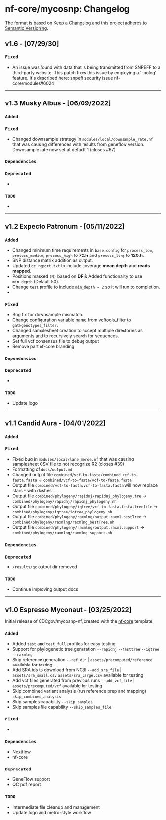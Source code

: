 # nf-core/mycosnp: Changelog

The format is based on [Keep a Changelog](https://keepachangelog.com/en/1.0.0/)
and this project adheres to [Semantic Versioning](https://semver.org/spec/v2.0.0.html).


## v1.6 - [07/29/30]
### `Fixed`

*   An issue was found with data that is being transmitted from SNPEFF to a third-party website. This patch fixes this issue by employing a '-nolog' feature. It's described here: snpeff security issue nf-core/modules#6024


---


## v1.3 Musky Albus - [06/09/2022]

### `Added`

### `Fixed`

*   Changed downsample strategy in `modules/local/downsample_rate.nf` that was causing differences with results from geneflow version. Downsample rate now set at default 1 (closes #67)

### `Dependencies`

### `Deprecated`

* 

### `TODO`

*	

---



## v1.2 Expecto Patronum - [05/11/2022]

### `Added`

*   Changed minimum time requirements in `base.config` for `process_low`, `process_medium`, `process_high` to **72.h** and `process_long` to **120.h**.
*   SNP distance matrix addition as output.
*   Updated `qc_report.txt` to include coverage **mean depth** and **reads mapped**.
*   Positions masked `(N)` based on **DP** & Added functionality to use `min_depth` (Default 50).
*   Change `test` profile to include `min_depth = 2` so it will run to completion.
*   
### `Fixed`

*   Bug fix for downsample mismatch.
*   Change configuration variable name from vcftools_filter to `gatkgenotypes_filter`.
*   Changed samplesheet creation to accept multiple directories as arguments and to recursively search for sequences.
*   Set full vcf consensus file to debug output
*   Remove part nf-core branding

### `Dependencies`

### `Deprecated`

*   
### `TODO`

*	Update logo

---
## v1.1 Candid Aura - [04/01/2022]

### `Added`

### `Fixed`

*   Fixed bug in `modules/local/lane_merge.nf` that was causing samplesheet CSV file to not recognize R2 (closes #39)
*   Formatting of `docs/output.md`
*   Changed output file `combined/vcf-to-fasta/combined_vcf-to-fasta.fasta` -> `combined/vcf-to-fasta/vcf-to-fasta.fasta`
*   Output file `combined/vcf-to-fasta/vcf-to-fasta.fasta` will now replace stars `*` with dashes `-`
*   Output file `combined/phylogeny/rapidnj/rapidnj_phylogeny.tre` -> `combined/phylogeny/rapidnj/rapidnj_phylogeny.nh`
*   Output file `combined/phylogeny/iqtree/vcf-to-fasta.fasta.treefile` -> `combined/phylogeny/iqtree/iqtree_phylogeny.nh`
*   Output file `combined/phylogeny/raxmlng/output.raxml.bestTree` -> `combined/phylogeny/raxmlng/raxmlng_bestTree.nh`
*   Output file `combined/phylogeny/raxmlng/output.raxml.support` -> `combined/phylogeny/raxmlng/raxmlng_support.nh`

### `Dependencies`

### `Deprecated`

*   `/results/qc` output dir removed

### `TODO`

*	Continue improving output docs

---
## v1.0 Espresso Myconaut - [03/25/2022]

Initial release of CDCgov/mycosnp-nf, created with the [nf-core](https://nf-co.re/) template.

### `Added`

*   Added `test` and `test_full` profiles for easy testing
*   Support for phylogenetic tree generation `--rapidnj` `--fasttree` `--iqtree` `--raxmlng`
*   Skip reference generation `--ref_dir` | `assets/precomputed/reference` available for testing
*   Add SRA ids to download from NCBI `--add_sra_file` | `assets/sra_small.csv` `assets/sra_large.csv` available for testing
*   Add vcf files generated from previous runs `--add_vcf_file` | `assets/precomputed/vcf` available for testing
*   Skip combined variant analysis (run reference prep and mapping) `skip_combined_analysis`
*   Skip samples capability `--skip_samples`
*   Skip samples file capability `--skip_samples_file`

### `Fixed`

*   
### `Dependencies`

*   Nextflow
*   nf-core
### `Deprecated`

*   GeneFlow support
*   QC pdf report
### `TODO`

*   Intermediate file cleanup and management
*   Update logo and metro-style workflow
